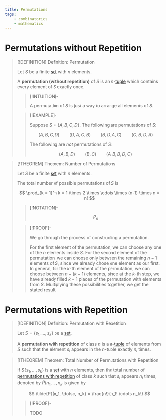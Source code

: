 ```yaml
---
title: Permutations
tags:
    - combinatorics
    - mathematics
---
```


# Permutations without Repetition

>[!DEFINITION] Definition: Permutation
>
>Let $S$ be a finite [set](../Set%20Theory/Sets.md) with $n$ elements.
>
>A **permutation (without repetition)** of $S$ is an $n$-[tuple](../Set%20Theory/Tuples.md) which contains every element of $S$ exactly once.
>
>>[!INTUITION]-
>>
>>A permutation of $S$ is just a way to arrange all elements of $S$.
>>
>
>>[!EXAMPLE]-
>>
>>Suppose $S = \{A, B, C, D\}$. The following are permutations of $S$:
>>
>>$$
>>(A, B, C, D) \qquad (D, A, C, B) \qquad (B, D, A, C) \qquad (C, B, D, A)
>>$$
>>
>>The following are *not* permutations of $S$: 
>>
>>$$
>>(A, B, D) \qquad (B, C) \qquad (A, B, B, D, C)
>>$$
>>
>

>[!THEOREM] Theorem: Number of Permutations
>
>Let $S$ be a finite [set](../Set%20Theory/Sets.md) with $n$ elements.
>
>The total number of possible permutations of $S$ is
>
>$$
>\prod_{k = 1}^n k = 1 \times 2 \times \cdots \times (n-1) \times n = n!
>$$
>
>>[!NOTATION]-
>>
>>$$
>>P_n
>>$$
>>
>
>>[!PROOF]-
>>
>>We go through the process of constructing a permutation.
>>
>>For the first element of the permutation, we can choose any one of the $n$ elements inside $S$. For the second element of the permutation, we can choose only between the remaining $n - 1$ elements of $S$, since we already chose one element as our first. In general, for the $k$-th element of the permutation, we can choose between $n - (k - 1)$ elements, since at the $k$-th step, we have already filled $k-1$ places of the permutation with elements from $S$. Multiplying these possibilities together, we get the stated result.
>>
>

# Permutations with Repetition

>[!DEFINITION] Definition: Permutation with Repetition
>
>Let $S = \{s_1, \dotsc, s_k\}$ be a [set](../Set%20Theory/Sets.md).
>
>A **permutation with repetition** of class $n$ is a $n$-[tuple](../Set%20Theory/Tuples.md) of elements from $S$ such that the element $s_i$ appears in the $n$-tuple exactly $n_i$ times.
>

>[!THEOREM] Theorem: Total Number of Permutations with Repetition
>
>If $S \{s_1, \dotsc, s_k\}$ is a [set](../Set%20Theory/Sets.md) with $n$ elements, then the total number of [permutations with repetition](Permutations.md#Permutations%20with%20Repetition) of class $k$ such that $s_i$ appears $n_i$ times, denoted by $\tilde{P}(n_1, \dotsc, n_k$ is given by
>
>$$
>\tilde{P}(n_1, \dotsc, n_k) = \frac{n!}{n_1! \cdots n_k!}
>$$
>
>>[!PROOF]-
>>
>>TODO
>>
>